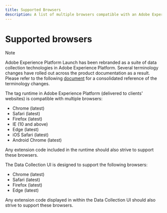 ```yaml
---
title: Supported Browsers
description: A list of multiple browsers compatible with an Adobe Experience Platform tag runtime.
---
```

# Supported browsers

>[!NOTE]
>
>Adobe Experience Platform Launch has been rebranded as a suite of data collection technologies in Adobe Experience Platform. Several terminology changes have rolled out across the product documentation as a result. Please refer to the following [document](../term-updates.md) for a consolidated reference of the terminology changes.

The tag runtime in Adobe Experience Platform (delivered to clients' websites) is compatible with multiple browsers:

- Chrome (latest)
- Safari (latest)
- Firefox (latest)
- IE (10 and above)
- Edge (latest)
- iOS Safari (latest)
- Android Chrome (latest)

Any extension code included in the runtime should also strive to support these browsers.

The Data Collection UI is designed to support the following browsers:

- Chrome (latest)
- Safari (latest)
- Firefox (latest)
- Edge (latest)

Any extension code displayed in within the Data Collection UI should also strive to support these browsers.
